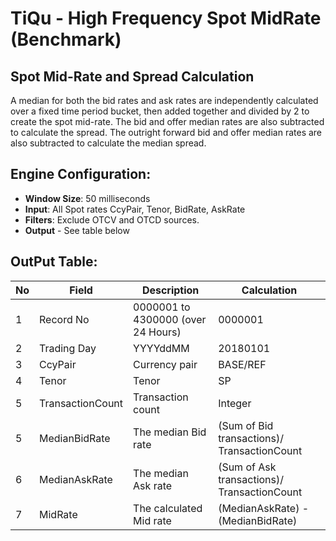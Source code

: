 # TiQu - High Frequency Spot MidRate (Benchmark)

## Spot Mid-Rate and Spread Calculation
A median for both the bid rates and ask rates are independently calculated over a fixed time period bucket, then added together and divided by 2 to create the spot mid-rate. The bid and offer median rates are also subtracted to calculate the spread. The outright forward bid and offer median rates are also subtracted to calculate the median spread.

## Engine Configuration:

* **Window Size**: 50 milliseconds
* **Input**: All Spot rates CcyPair, Tenor, BidRate, AskRate 
* **Filters**: Exclude OTCV and OTCD sources.
* **Output** - See table below

## OutPut Table:

| No | Field | Description | Calculation |
| -- | -- | -- | -- |
| 1 | Record No | 0000001 to 4300000 (over 24 Hours) | 0000001 |
| 2 | Trading Day | YYYYddMM | 20180101 |
| 3 | CcyPair | Currency pair | BASE/REF |
| 4 | Tenor | Tenor | SP |
| 5 | TransactionCount | Transaction count | Integer |
| 5 | MedianBidRate | The median Bid rate | (Sum of Bid transactions)/ TransactionCount |
| 6 | MedianAskRate | The median Ask rate | (Sum of Ask transactions)/ TransactionCount | 
| 7 | MidRate | The calculated Mid rate | (MedianAskRate) - (MedianBidRate) | 

